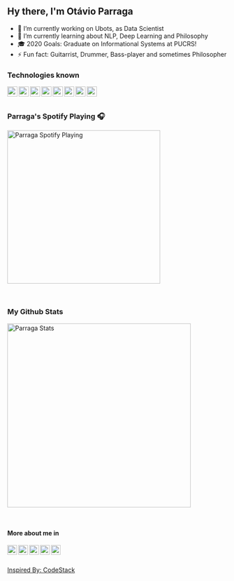 ## Hy there, I'm Otávio Parraga
- 🔭 I’m currently working on Ubots, as Data Scientist
- 🌱 I’m currently learning about NLP, Deep Learning and Philosophy
- 🎓 2020 Goals: Graduate on Informational Systems at PUCRS!
- ⚡ Fun fact: Guitarrist, Drummer, Bass-player and sometimes Philosopher

### Technologies known
<img align="left" width="23px" src="https://cdn.svgporn.com/logos/pytorch.svg"/>
<img align="left" width="23px" src="https://cdn.svgporn.com/logos/jupyter.svg"/>
<img align="left" width="23px" src="https://cdn.svgporn.com/logos/python.svg"/>
<img align="left" width="23px" src="https://cdn.svgporn.com/logos/visual-studio-code.svg"/>
<img align="left" width="23px" src="https://cdn.svgporn.com/logos/pycharm.svg"/>
<img align="left" width="23px" src="https://cdn.svgporn.com/logos/java.svg"/>
<img align="left" width="23px" src="https://cdn.svgporn.com/logos/git-icon.svg"/>
<img align="left" width="23px" src="https://cdn.svgporn.com/logos/postgresql.svg"/>


<br>
<br>

### Parraga's Spotify Playing 🎧
[<img src="https://spotify-now-playing-35techru3.vercel.app/api/spotify-playing" alt="Parraga Spotify Playing" width="350" />](https://open.spotify.com/user/parragueto-br)

<br>

### My Github Stats
[<img src="https://github-readme-stats.vercel.app/api?username=otavio-parraga&show_icons=true&theme=bear" alt="Parraga Stats" width="420" /> ](https://github.com/Otavio-Parraga)

<br>

#### More about me in
[<img align="left" width="22px" src="https://cdn.jsdelivr.net/npm/simple-icons@v3/icons/facebook.svg" />](https://www.facebook.com/otavio.parraga)
[<img align="left" width="22px" src="https://cdn.jsdelivr.net/npm/simple-icons@v3/icons/twitter.svg" />](https://twitter.com/OtavioParraga)
[<img align="left"  width="22px" src="https://cdn.jsdelivr.net/npm/simple-icons@v3/icons/linkedin.svg" />](https://www.linkedin.com/in/ot%C3%A1vio-parraga-435813181/)
[<img align="left" width="22px" src="https://cdn.jsdelivr.net/npm/simple-icons@v3/icons/instagram.svg" />](https://www.instagram.com/otavioparraga/)
[<img align="left" width="22px" src="https://cdn.jsdelivr.net/npm/simple-icons@v3/icons/github.svg" />](https://github.com/Otavio-Parraga?tab=repositories)


<br>
<br>


[Inspired By: CodeStack](https://github.com/codeSTACKr/codeSTACKr)







<!--# Usefull Links
* https://www.aboutmonica.com/blog/how-to-create-a-github-profile-readme
* https://github.com/kautukkundan/Awesome-Profile-README-templates
* https://awesome-github-readme-profile.netlify.app/
    * https://github.com/elangosundar/awesome-README-templates
* https://www.youtube.com/watch?v=ECuqb5Tv9qI>